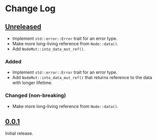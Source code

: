 # Change Log

## [Unreleased]

* Implement `std::error::Error` trait for an error type.
* Make more long-living reference from `Node::data()`.
* Add `NodeMut::into_data_mut_ref()`.

### Added

* Implement `std::error::Error` trait for an error type.
* Add `NodeMut::into_data_mut_ref()` that returns reference to the data with longer lifetime.

### Changed (non-breaking)
* Make more long-living reference from `Node::data()`.

## [0.0.1]

Initial release.

[Unreleased]: <https://github.com/lo48576/fbxcel/compare/v0.0.1...develop>
[0.0.1]: <https://github.com/lo48576/fbxcel/releases/tag/v0.0.1>
